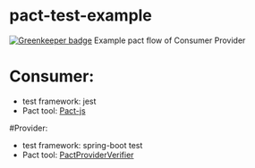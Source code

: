 # pact-test-example

[![Greenkeeper badge](https://badges.greenkeeper.io/rodolfo2488/pact-test-example.svg)](https://greenkeeper.io/)
Example pact flow of Consumer Provider

# Consumer:
* test framework: jest
* Pact tool: [Pact-js](https://github.com/pact-foundation/pact-js)

#Provider:
* test framework: spring-boot test
* Pact tool: [PactProviderVerifier](https://github.com/MarkDucommun/pact_provider_spring_mock_mvc)
